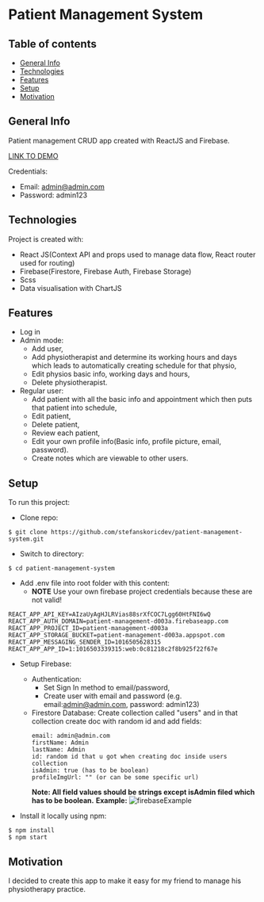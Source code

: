 # Patient Management System

## Table of contents

- [General Info](#general-info)
- [Technologies](#technologies)
- [Features](#features)
- [Setup](#setup)
- [Motivation](#motivation)

## General Info

Patient management CRUD app created with ReactJS and Firebase.

[LINK TO DEMO](https://dmf-app-c1b0f.web.app/login)

Credentials:

- Email: admin@admin.com
- Password: admin123

## Technologies

Project is created with:

- React JS(Context API and props used to manage data flow, React router used for routing)
- Firebase(Firestore, Firebase Auth, Firebase Storage)
- Scss
- Data visualisation with ChartJS

## Features

- Log in
- Admin mode:
  - Add user,
  - Add physiotherapist and determine its working hours and days which leads to automatically creating schedule for that physio,
  - Edit physios basic info, working days and hours,
  - Delete physiotherapist.
- Regular user:
  - Add patient with all the basic info and appointment which then puts that patient into schedule,
  - Edit patient,
  - Delete patient,
  - Review each patient,
  - Edit your own profile info(Basic info, profile picture, email, password).
  - Create notes which are viewable to other users.

## Setup

To run this project:

- Clone repo:

```
$ git clone https://github.com/stefanskoricdev/patient-management-system.git
```

- Switch to directory:

```
$ cd patient-management-system
```

- Add .env file into root folder with this content:
  - **NOTE** Use your own firebase project credentials because these are not valid!

```
REACT_APP_API_KEY=AIzaUyAgHJLRVias88srXfCOC7Lgg60HtFNI6wQ
REACT_APP_AUTH_DOMAIN=patient-management-d003a.firebaseapp.com
REACT_APP_PROJECT_ID=patient-management-d003a
REACT_APP_STORAGE_BUCKET=patient-management-d003a.appspot.com
REACT_APP_MESSAGING_SENDER_ID=1016505628315
REACT_APP_APP_ID=1:1016503339315:web:0c81218c2f8b925f22f67e
```

- Setup Firebase:

  - Authentication:
    - Set Sign In method to email/password,
    - Create user with email and password (e.g. email:admin@admin.com, password: admin123)
  - Firestore Database: Create collection called "users" and in that collection create doc with random id and add fields:
    ```
    email: admin@admin.com
    firstName: Admin
    lastName: Admin
    id: random id that u got when creating doc inside users collection
    isAdmin: true (has to be boolean)
    profileImgUrl: "" (or can be some specific url)
    ```
    **Note: All field values should be strings except isAdmin filed which has to be boolean.**
    **Example:** ![firebaseExample](https://user-images.githubusercontent.com/68769671/146423503-5daa46c2-1bdd-4930-8756-7870d23d0f54.jpg)

- Install it locally using npm:

```
$ npm install
$ npm start
```

## Motivation

I decided to create this app to make it easy for my friend to manage his physiotherapy practice.
